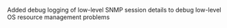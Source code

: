 Added debug logging of low-level SNMP session details to debug low-level OS resource management problems
